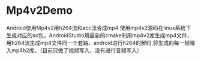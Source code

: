 # Mp4v2Demo
Android使用Mp4v2用h264流和acc流合成mp4
使用mp4v2源码在linux系统下生成对应的so包，AndroidStudio用最新的cmake利用mp4v2库生成mp4文件，用h264流生成mp4文件同一个套路，android进行h264的解码,将生成的每一帧喂入mp4b2库。（目前只做了视频写入，没有进行音频写入）
